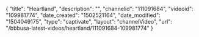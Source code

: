 {
    "title": "Heartland",
    "description": "",
    "channelid": "111091684",
    "videoid": "109981774",
    "date_created": "1502521164",
    "date_modified": "1504049175",
    "type": "captivate",
    "layout": "channelVideo",
    "url": "\/bbbusa-latest-videos\/heartland\/111091684-109981774"
}